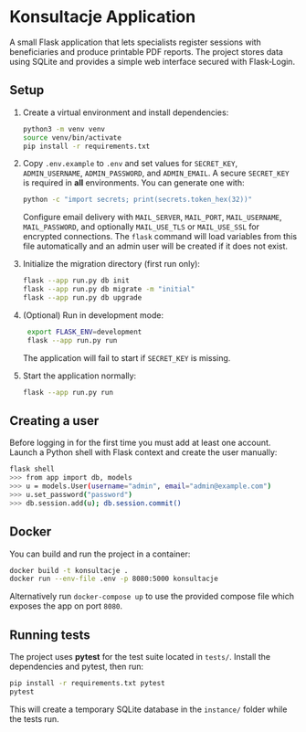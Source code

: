 # Konsultacje Application

A small Flask application that lets specialists register sessions with beneficiaries and produce printable PDF reports. The project stores data using SQLite and provides a simple web interface secured with Flask‑Login.

## Setup

1. Create a virtual environment and install dependencies:
   ```bash
   python3 -m venv venv
   source venv/bin/activate
   pip install -r requirements.txt
   ```
2. Copy `.env.example` to `.env` and set values for `SECRET_KEY`,
   `ADMIN_USERNAME`, `ADMIN_PASSWORD`, and `ADMIN_EMAIL`.
   A secure `SECRET_KEY` is required in **all** environments. You can
   generate one with:

   ```bash
   python -c "import secrets; print(secrets.token_hex(32))"
   ```

   Configure email delivery with `MAIL_SERVER`, `MAIL_PORT`,
   `MAIL_USERNAME`, `MAIL_PASSWORD`, and optionally `MAIL_USE_TLS`
   or `MAIL_USE_SSL` for encrypted connections.
   The `flask` command will load variables from this file automatically
   and an admin user will be created if it does not exist.
3. Initialize the migration directory (first run only):
   ```bash
   flask --app run.py db init
   flask --app run.py db migrate -m "initial"
   flask --app run.py db upgrade
   ```
4. (Optional) Run in development mode:
   ```bash
    export FLASK_ENV=development
    flask --app run.py run
    ```
   The application will fail to start if `SECRET_KEY` is missing.
5. Start the application normally:
   ```bash
   flask --app run.py run
   ```

## Creating a user

Before logging in for the first time you must add at least one account. Launch a
Python shell with Flask context and create the user manually:

```bash
flask shell
>>> from app import db, models
>>> u = models.User(username="admin", email="admin@example.com")
>>> u.set_password("password")
>>> db.session.add(u); db.session.commit()
```

## Docker

You can build and run the project in a container:

```bash
docker build -t konsultacje .
docker run --env-file .env -p 8080:5000 konsultacje
```

Alternatively run `docker-compose up` to use the provided compose file which exposes the app on port `8080`.

## Running tests

The project uses **pytest** for the test suite located in `tests/`. Install the dependencies and pytest, then run:

```bash
pip install -r requirements.txt pytest
pytest
```

This will create a temporary SQLite database in the `instance/` folder while the tests run.
